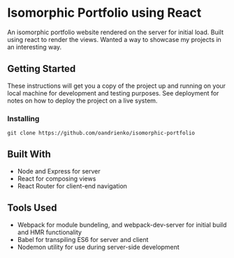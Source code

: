 # Isomorphic Portfolio using React

An isomorphic portfolio website rendered on the server for initial load. Built using react to render the views. Wanted a way to showcase my projects in an interesting way.

## Getting Started

These instructions will get you a copy of the project up and running on your local machine for development and testing purposes. See deployment for notes on how to deploy the project on a live system.

### Installing


```
git clone https://github.com/oandrienko/isomorphic-portfolio
```

## Built With

* Node and Express for server
* React for composing views
* React Router for client-end navigation

## Tools Used

* Webpack for module bundeling, and webpack-dev-server for initial build and HMR functionality
* Babel for transpiling ES6 for server and client
* Nodemon utility for use during server-side development
